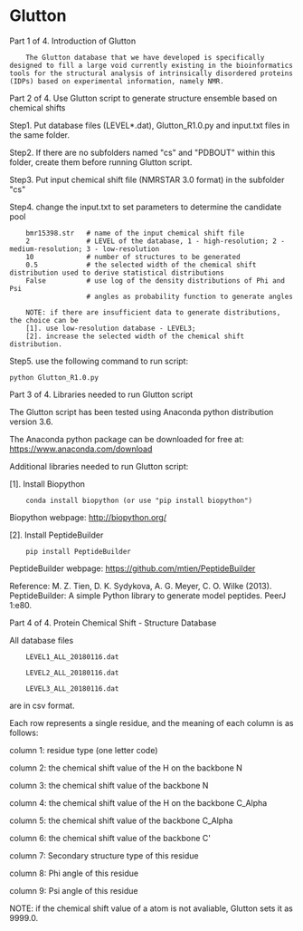 # Glutton
Part 1 of 4. Introduction of Glutton

        The Glutton database that we have developed is specifically designed to fill a large void currently existing in the bioinformatics tools for the structural analysis of intrinsically disordered proteins (IDPs) based on experimental information, namely NMR.

Part 2 of 4. Use Glutton script to generate structure ensemble based on chemical shifts

Step1. Put database files (LEVEL*.dat), Glutton_R1.0.py and input.txt files in the same folder.

Step2. If there are no subfolders named "cs" and "PDBOUT" within this folder, create them before running Glutton script.

Step3. Put input chemical shift file (NMRSTAR 3.0 format) in the subfolder "cs"

Step4. change the input.txt to set parameters to determine the candidate pool

        bmr15398.str   # name of the input chemical shift file 
        2              # LEVEL of the database, 1 - high-resolution; 2 - medium-resolution; 3 - low-resolution
        10             # number of structures to be generated
        0.5            # the selected width of the chemical shift distribution used to derive statistical distributions 
        False          # use log of the density distributions of Phi and Psi 
                       # angles as probability function to generate angles

        NOTE: if there are insufficient data to generate distributions, the choice can be 
        [1]. use low-resolution database - LEVEL3;            
        [2]. increase the selected width of the chemical shift distribution. 
 
Step5. use the following command to run script:

    python Glutton_R1.0.py
 
Part 3 of 4. Libraries needed to run Glutton script

The Glutton script has been tested using Anaconda python distribution version 3.6.

The Anaconda python package can be downloaded for free at: https://www.anaconda.com/download

Additional libraries needed to run Glutton script:

[1]. Install Biopython

        conda install biopython (or use "pip install biopython")
  
  Biopython webpage: http://biopython.org/
  
[2]. Install PeptideBuilder

        pip install PeptideBuilder

  PeptideBuilder webpage: https://github.com/mtien/PeptideBuilder
  
  Reference:
  M. Z. Tien, D. K. Sydykova, A. G. Meyer, C. O. Wilke (2013). PeptideBuilder:
  A simple Python library to generate model peptides. PeerJ 1:e80.

Part 4 of 4. Protein Chemical Shift - Structure Database 

All database files 

        LEVEL1_ALL_20180116.dat

        LEVEL2_ALL_20180116.dat

        LEVEL3_ALL_20180116.dat

are in csv format. 

Each row represents a single residue, and the meaning of each column is as follows:

column 1: residue type (one letter code)

column 2: the chemical shift value of the H on the backbone N

column 3: the chemical shift value of the backbone N

column 4: the chemical shift value of the H on the backbone C_Alpha

column 5: the chemical shift value of the backbone C_Alpha

column 6: the chemical shift value of the backbone C'

column 7: Secondary structure type of this residue

column 8: Phi angle of this residue

column 9: Psi angle of this residue

NOTE: if the chemical shift value of a atom is not avaliable, Glutton sets it as 9999.0. 
